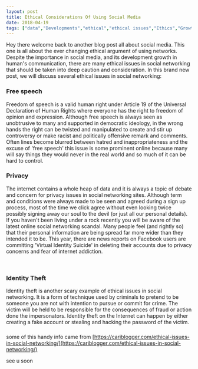```yaml
---
layout: post
title: Ethical Considerations Of Using Social Media
date: 2018-04-19
tags: ["data","Developments","ethical","ethical issues","Ethics","Growth","privacy of data","Protect Data","Protection","Security","social media","social media ethics"]
---
```


Hey there welcome back to another blog post all about social media. This one is all about the ever changing ethical argument of using networks. Despite the importance in social media, and its development growth in human's communication, there are many ethical issues in social networking that should be taken into deep caution and consideration. In this brand new post, we will discuss several ethical issues in social networking:

### Free speech

Freedom of speech is a valid human right under Article 19 of the Universal Declaration of Human Rights where everyone has the right to freedom of opinion and expression. Although free speech is always seen as unobtrusive to many and supported in democratic ideology, in the wrong hands the right can be twisted and manipulated to create and stir up controversy or make racist and politically offensive remark and comments. Often lines become blurred between hatred and inappropriateness and the excuse of 'free speech' this issue is some prominent online because many will say things they would never in the real world and so much of it can be hard to control.

### Privacy

The internet contains a whole heap of data and it is always a topic of debate and concern for privacy issues in social networking sites. Although term and conditions were always made to be seen and agreed during a sign up process, most of the time we click agree without even looking twice possibly signing away our soul to the devil (or just all our personal details).                                                                If you haven't been living under a rock recently you will be aware of the latest online social networking scandal. Many people feel (and rightly so) that their personal information are being spread far more wider than they intended it to be. This year, there are news reports on Facebook users are committing 'Virtual Identity Suicide' in deleting their accounts due to privacy concerns and fear of internet addiction.

&nbsp;

###  Identity Theft

Identity theft is another scary example of ethical issues in social networking. It is a form of technique used by criminals to pretend to be someone you are not with intention to pursue or commit for crime. The victim will be held to be responsible for the consequences of fraud or action done the impersonators. Identity theft on the Internet can happen by either creating a fake account or stealing and hacking the password of the victim.

### 

some of this handy info came from [https://cariblogger.com/ethical-issues-in-social-networking/](https://cariblogger.com/ethical-issues-in-social-networking/)

see u soon